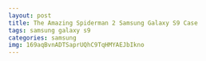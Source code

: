```yaml
---
layout: post
title: The Amazing Spiderman 2 Samsung Galaxy S9 Case
tags: samsung galaxy s9
categories: samsung
img: 169aqBvnADTSaprUQhC9TqHMYAEJbIkno
---
```

